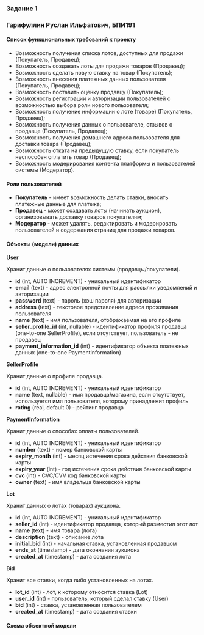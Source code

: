 ### Задание 1
### Гарифуллин Руслан Ильфатович, БПИ191

#### Список функциональных требований к проекту
 - Возможность получения списка лотов, доступных для продажи (Покупатель, Продавец);
 - Возможность создавать лоты для продажи товаров (Продавец);
 - Возможность сделать новую ставку на товар (Покупатель);
 - Возможность внесения платежных данных пользователя (Покупатель, Продавец);
 - Возможность поставить оценку продавцу (Покупатель);
 - Возможность регистрации и авторизации пользователей с возможностью выбора роли нового пользователя;
 - Возможность получение информации о лоте (товаре) (Покупатель, Продавец);
 - Возможность получения данных о пользователе, отзывов о продавце (Покупатель, Продавец);
 - Возможность получения домашнего адреса пользователя для доставки товара (Продавец);
 - Возможность отката на предыдущую ставку, если покупатель неспособен оплатить товар (Продавец);
 - Возможность модерирования контента платформы и пользователей системы (Модератор).
#### Роли пользователей
 - **Покупатель** - имеет возможность делать ставки, вносить платежные данные для платежа;
 - **Продавец** - может создавать лоты (начинать аукцион), организовывать доставку товаров покупателям;
 - **Модератор** - может удалять, редактировать и модерировать пользователей и содержания страниц для продажи товаров.
#### Объекты (модели) данных
**User**

Хранит данные о пользователях системы (продавцы/покупатели).
 - **id** (int, AUTO INCREMENT) - уникальный идентификатор
 - **email** (text) - адрес электронной почты для рассылки уведомлений и авторизации
 - **password** (text) - пароль (хэш пароля) для авторизации
 - **address** (text) - текстовое представление адреса проживания пользователя
 - **name** (text) - имя пользователя, отображаемая на его профиле
 - **seller_profile_id** (int, nullable) - идентификатор профиля продавца (one-to-one SellerProfile), если отсутствует, пользователь - не продавец
 - **payment_information_id** (int) - идентификатор объекта платежных данных (one-to-one PaymentInformation)

**SellerProfile**

Хранит данные о профиле продавца.
 - **id** (int, AUTO INCREMENT) - уникальный идентификатор
 - **name** (text, nullable) - имя продавца/магазина, если отсутствует, используется имя пользователя, которому принадлежит профиль
 - **rating** (real, default 0) - рейтинг продавца

**PaymentInformation**

Хранит данные о способах оплаты пользователей.
 - **id** (int, AUTO INCREMENT) - уникальный идентификатор
 - **number** (text) - номер банковской карты
 - **expiry_month** (int) - месяц истечения срока действия банковской карты
 - **expiry_year** (int) - год истечения срока действия банковской карты
 - **cvc** (int) - CVC/CVV код банковской карты
 - **owner** (text) - имя владельца банковской карты

**Lot**

Хранит данных о лотах (товарах) аукциона.
 - **id** (int, AUTO INCREMENT) - уникальный идентификатор
 - **seller_id** (int) - идентификатор продавца, который разместил этот лот
 - **name** (text) - имя товара (лота)
 - **description** (text) - описание лота
 - **initial_bid** (int) - начальная ставка, установленная продавцом
 - **ends_at** (timestamp) - дата окончания аукциона
 - **created_at** (timestamp) - дата создания лота
  
**Bid**
  
Хранит все ставки, когда либо установленных на лотах.
 - **lot_id** (int) - лот, к которому относится ставка (Lot)
 - **user_id** (int) - пользователь, который сделал ставку (User)
 - **bid** (int) - ставка, установленная пользователем
 - **created_at** (timestamp) - дата создания ставки

#### Схема объектной модели
